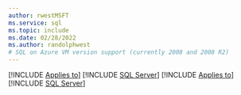```yaml
---
author: rwestMSFT
ms.service: sql
ms.topic: include
ms.date: 02/28/2022
ms.author: randolphwest
# SQL on Azure VM version support (currently 2008 and 2008 R2)
---
```


[!INCLUDE [Applies to](../../includes/applies-md.md)] [!INCLUDE [SQL Server](../../includes/sskatmai-md.md)] [!INCLUDE [Applies to](../../includes/applies-md.md)] [!INCLUDE [SQL Server](../../includes/sskilimanjaro-md.md)]